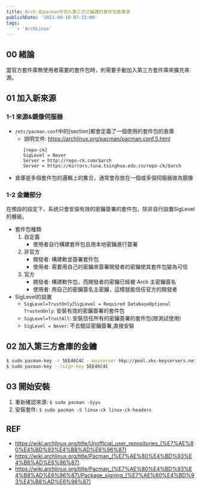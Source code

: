 ```yaml
---
title: Arch-在pacman中加入第三方己編譯的套件包倉庫源
publishDate: '2023-09-10 07:33:09'
tags: 
    - 'ArchLinux'
---
```


## 00 緒論
當官方套件庫無使用者需要的套件包時，則需要手動加入第三方套件庫來擴充來源。

<!--more-->

## 01 加入新來源
### 1-1 來源&鏡像伺服器
- `/etc/pacman.conf`中的[section]都會定義了一個使用的套件包的倉庫
  * 說明文件: https://archlinux.org/pacman/pacman.conf.5.html
  ```shell=
     [repo-ck]
     SigLevel = Never
     Server = http://repo-ck.com/$arch
     Server = https://mirrors.tuna.tsinghua.edu.cn/repo-ck/$arch
  ```
- 倉庫是多個套件包的邏輯上的集合，通常會存放在一個或多個伺服器做為鏡像

### 1-2 金鑰部分
在預設的設定下，系统只會安装有效的密鑰簽署的套件包，除非自行設置SigLevel的層級。

- 套件包種類
  1. 自定義
     * 使用者自行構建套件包且用本地密鑰進行簽署
  3. 非官方
     * 開發者: 構建軟並簽署套件包
     * 使用者: 需要用自己的密鑰來簽署開發者的密鑰使其套件包變為可信
  5. 官方
     * 開發者: 構建軟件包，而開發者的密鑰已經被 Arch 主密鑰簽名
     * 使用者: 用自己的密鑰簽名主密鑰，這樣就能信任官方的開發者
- SigLevel的設置
  * `SigLevel=TrustOnly`/`SigLevel = Required DatabaseOptional TrustedOnly`: 安裝有效的密鑰簽署的套件包
  * `SigLevel=TrustAll`: 安裝信任所有的密鑰簽署的套件包(限測試使用)
  * `SigLevel = Never`: 不去驗証密鑰簽署,直接安裝

## 02 加入第三方倉庫的金鑰
```bash
$ sudo pacman-key -r 5EE46C4C --keyserver hkp://pool.sks-keyservers.net 
$ sudo pacman-key --lsign-key 5EE46C4C
```

## 03 開始安裝
1. 重新確認來源: `$ sudo pacman -Syyu`
2. 安裝套件: `$ sudo pacman -S linux-ck linux-ck-headers`

## REF
- https://wiki.archlinux.org/title/Unofficial_user_repositories_(%E7%AE%80%E4%BD%93%E4%B8%AD%E6%96%87)
- https://wiki.archlinux.org/title/Pacman_(%E7%AE%80%E4%BD%93%E4%B8%AD%E6%96%87)
- https://wiki.archlinux.org/title/Pacman_(%E7%AE%80%E4%BD%93%E4%B8%AD%E6%96%87)/Package_signing_(%E7%AE%80%E4%BD%93%E4%B8%AD%E6%96%87)
